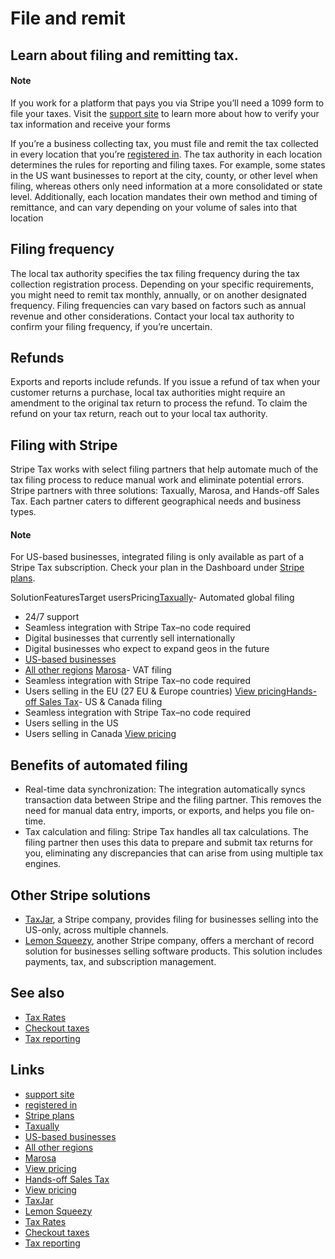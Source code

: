 # File and remit

## Learn about filing and remitting tax.

#### Note

If you work for a platform that pays you via Stripe you’ll need a 1099 form to
file your taxes. Visit the [support
site](https://support.stripe.com/express/topics/1099-tax-forms) to learn more
about how to verify your tax information and receive your forms

If you’re a business collecting tax, you must file and remit the tax collected
in every location that you’re [registered
in](https://docs.stripe.com/tax/registering). The tax authority in each location
determines the rules for reporting and filing taxes. For example, some states in
the US want businesses to report at the city, county, or other level when
filing, whereas others only need information at a more consolidated or state
level. Additionally, each location mandates their own method and timing of
remittance, and can vary depending on your volume of sales into that location

## Filing frequency

The local tax authority specifies the tax filing frequency during the tax
collection registration process. Depending on your specific requirements, you
might need to remit tax monthly, annually, or on another designated frequency.
Filing frequencies can vary based on factors such as annual revenue and other
considerations. Contact your local tax authority to confirm your filing
frequency, if you’re uncertain.

## Refunds

Exports and reports include refunds. If you issue a refund of tax when your
customer returns a purchase, local tax authorities might require an amendment to
the original tax return to process the refund. To claim the refund on your tax
return, reach out to your local tax authority.

## Filing with Stripe

Stripe Tax works with select filing partners that help automate much of the tax
filing process to reduce manual work and eliminate potential errors. Stripe
partners with three solutions: Taxually, Marosa, and Hands-off Sales Tax. Each
partner caters to different geographical needs and business types.

#### Note

For US-based businesses, integrated filing is only available as part of a Stripe
Tax subscription. Check your plan in the Dashboard under [Stripe
plans](https://dashboard.stripe.com/settings/plans/tax/choose).

SolutionFeaturesTarget
usersPricing[Taxually](https://marketplace.stripe.com/apps/taxually)- Automated
global filing
- 24/7 support
- Seamless integration with Stripe Tax–no code required
- Digital businesses that currently sell internationally
- Digital businesses who expect to expand geos in the future
- [US-based businesses](https://stripe.com/tax/pricing)
- [All other regions](https://www.taxually.com/stripe)
[Marosa](https://marketplace.stripe.com/apps/marosa)- VAT filing
- Seamless integration with Stripe Tax–no code required
- Users selling in the EU (27 EU & Europe countries)
[View pricing](https://marosavat.com/stripe-pricing/)[Hands-off Sales
Tax](https://marketplace.stripe.com/apps/hands-off-sales-tax)- US & Canada
filing
- Seamless integration with Stripe Tax–no code required
- Users selling in the US
- Users selling in Canada
[View
pricing](https://handsoffsalestax.com/stripe/#:~:text=Pricing%20starts%20at%20%2455/return%20and%20you%20only%20pay%20for%20what%20you%20need)
## Benefits of automated filing

- Real-time data synchronization: The integration automatically syncs
transaction data between Stripe and the filing partner. This removes the need
for manual data entry, imports, or exports, and helps you file on-time.
- Tax calculation and filing: Stripe Tax handles all tax calculations. The
filing partner then uses this data to prepare and submit tax returns for you,
eliminating any discrepancies that can arise from using multiple tax engines.

## Other Stripe solutions

- [TaxJar](https://go.taxjar.com/2021StripeTaxInquiry_LP-01-Request.html), a
Stripe company, provides filing for businesses selling into the US-only, across
multiple channels.
- [Lemon Squeezy](https://www.lemonsqueezy.com/), another Stripe company, offers
a merchant of record solution for businesses selling software products. This
solution includes payments, tax, and subscription management.

## See also

- [Tax Rates](https://docs.stripe.com/billing/taxes/tax-rates)
- [Checkout taxes](https://docs.stripe.com/payments/checkout/taxes)
- [Tax reporting](https://docs.stripe.com/tax/reports)

## Links

- [support site](https://support.stripe.com/express/topics/1099-tax-forms)
- [registered in](https://docs.stripe.com/tax/registering)
- [Stripe plans](https://dashboard.stripe.com/settings/plans/tax/choose)
- [Taxually](https://marketplace.stripe.com/apps/taxually)
- [US-based businesses](https://stripe.com/tax/pricing)
- [All other regions](https://www.taxually.com/stripe)
- [Marosa](https://marketplace.stripe.com/apps/marosa)
- [View pricing](https://marosavat.com/stripe-pricing/)
- [Hands-off Sales Tax](https://marketplace.stripe.com/apps/hands-off-sales-tax)
- [View
pricing](https://handsoffsalestax.com/stripe/#:~:text=Pricing%20starts%20at%20%2455/return%20and%20you%20only%20pay%20for%20what%20you%20need)
- [TaxJar](https://go.taxjar.com/2021StripeTaxInquiry_LP-01-Request.html)
- [Lemon Squeezy](https://www.lemonsqueezy.com/)
- [Tax Rates](https://docs.stripe.com/billing/taxes/tax-rates)
- [Checkout taxes](https://docs.stripe.com/payments/checkout/taxes)
- [Tax reporting](https://docs.stripe.com/tax/reports)